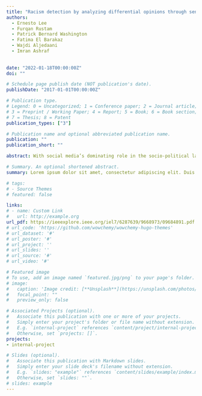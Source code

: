 ```yaml
---
title: "Racism detection by analyzing differential opinions through sentiment analysis of tweets using stacked ensemble gcr-nn model"
authors:
  - Ernesto Lee
  - Furqan Rustam
  - Patrick Bernard Washington
  - Fatima El Barakaz
  - Wajdi Aljedaani
  - Imran Ashraf
  
  
date: "2022-01-18T00:00:00Z"
doi: ""

# Schedule page publish date (NOT publication's date).
publishDate: "2017-01-01T00:00:00Z"

# Publication type.
# Legend: 0 = Uncategorized; 1 = Conference paper; 2 = Journal article;
# 3 = Preprint / Working Paper; 4 = Report; 5 = Book; 6 = Book section;
# 7 = Thesis; 8 = Patent
publication_types: ["3"]

# Publication name and optional abbreviated publication name.
publication: ""
publication_short: ""

abstract: With social media’s dominating role in the socio-political landscape, several existing and new forms of racism took place on social media. Racism has emerged on social media in different forms, both hidden and open, hidden with the use of memes and open as the racist remarks using fake identities to incite hatred, violence, and social instability. Although often associated with ethnicity, racism is now thriving based on color, origin, language, cultures, and most importantly religion. Social media opinions and remarks provocating racial differences have been regarded as a serious threat to social, political, and cultural stability and have threatened the peace of different countries. Consequently, social media being the leading source of racist opinions dissemination should be monitored and racism remarks should be detected and blocked timely. 

# Summary. An optional shortened abstract.
summary: Lorem ipsum dolor sit amet, consectetur adipiscing elit. Duis posuere tellus ac convallis placerat. Proin tincidunt magna sed ex sollicitudin condimentum.

# tags:
# - Source Themes
# featured: false

links:
# - name: Custom Link
#   url: http://example.org
url_pdf: https://ieeexplore.ieee.org/iel7/6287639/9668973/09684891.pdf
# url_code: 'https://github.com/wowchemy/wowchemy-hugo-themes'
# url_dataset: '#'
# url_poster: '#'
# url_project: ''
# url_slides: ''
# url_source: '#'
# url_video: '#'

# Featured image
# To use, add an image named `featured.jpg/png` to your page's folder. 
# image:
#   caption: 'Image credit: [**Unsplash**](https://unsplash.com/photos/s9CC2SKySJM)'
#   focal_point: ""
#   preview_only: false

# Associated Projects (optional).
#   Associate this publication with one or more of your projects.
#   Simply enter your project's folder or file name without extension.
#   E.g. `internal-project` references `content/project/internal-project/index.md`.
#   Otherwise, set `projects: []`.
projects:
- internal-project

# Slides (optional).
#   Associate this publication with Markdown slides.
#   Simply enter your slide deck's filename without extension.
#   E.g. `slides: "example"` references `content/slides/example/index.md`.
#   Otherwise, set `slides: ""`.
# slides: example
---
```


<!-- {{% callout note %}}
Create your slides in Markdown - click the *Slides* button to check out the example.
{{% /callout %}}

Supplementary notes can be added here, including [code, math, and images](https://wowchemy.com/docs/writing-markdown-latex/). -->
